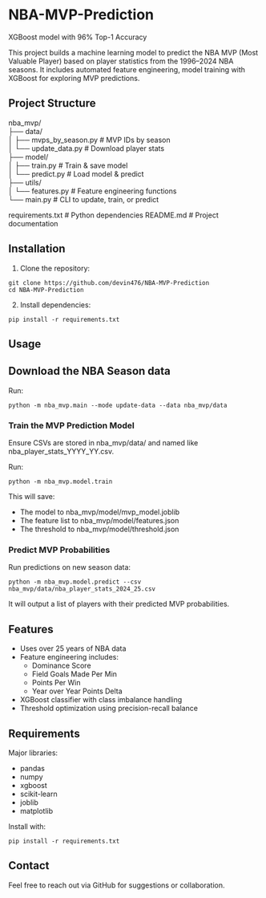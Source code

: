 # NBA-MVP-Prediction
XGBoost model with 96% Top-1 Accuracy

This project builds a machine learning model to predict the NBA MVP (Most Valuable Player) based on player statistics from the 1996–2024 NBA seasons. It includes automated feature engineering, model training with XGBoost for exploring MVP predictions.

## Project Structure
nba_mvp/<br>
├── data/<br>
│   ├── mvps_by_season.py    # MVP IDs by season<br>
│   └── update_data.py       # Download player stats<br>
├── model/<br>
│   ├── train.py             # Train & save model<br>
│   └── predict.py           # Load model & predict<br>
├── utils/<br>
│   └── features.py          # Feature engineering functions<br>
└── main.py                  # CLI to update, train, or predict<br>

requirements.txt             # Python dependencies
README.md                    # Project documentation
## Installation

1. Clone the repository:

```git clone https://github.com/devin476/NBA-MVP-Prediction```  
```cd NBA-MVP-Prediction```

2. Install dependencies:

```pip install -r requirements.txt```

## Usage

## Download the NBA Season data

Run:

```python -m nba_mvp.main --mode update-data --data nba_mvp/data```


### Train the MVP Prediction Model

Ensure CSVs are stored in nba_mvp/data/ and named like nba_player_stats_YYYY_YY.csv.

Run:

```python -m nba_mvp.model.train```

This will save:
- The model to nba_mvp/model/mvp_model.joblib  
- The feature list to nba_mvp/model/features.json
- The threshold to nba_mvp/model/threshold.json

### Predict MVP Probabilities

Run predictions on new season data:

```python -m nba_mvp.model.predict --csv nba_mvp/data/nba_player_stats_2024_25.csv```

It will output a list of players with their predicted MVP probabilities.


## Features

- Uses over 25 years of NBA data  
- Feature engineering includes:
  - Dominance Score
  - Field Goals Made Per Min
  - Points Per Win
  - Year over Year Points Delta 
- XGBoost classifier with class imbalance handling  
- Threshold optimization using precision-recall balance   

## Requirements

Major libraries:

- pandas  
- numpy  
- xgboost  
- scikit-learn  
- joblib 
- matplotlib

Install with:

```pip install -r requirements.txt```

## Contact

Feel free to reach out via GitHub for suggestions or collaboration.

